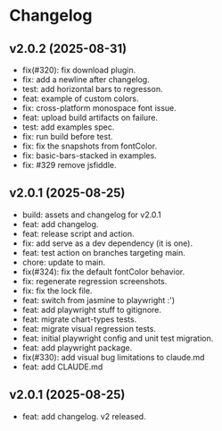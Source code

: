 # Changelog

## v2.0.2 (2025-08-31)

- fix(#320): fix download plugin.
- fix: add a newline after changelog.
- test: add horizontal bars to regresson.
- feat: example of custom colors.
- fix: cross-platform monospace font issue.
- feat: upload build artifacts on failure.
- test: add examples spec.
- fix: run build before test.
- fix: fix the snapshots from fontColor.
- fix: basic-bars-stacked in examples.
- fix: #329 remove jsfiddle.

## v2.0.1 (2025-08-25)

- build: assets and changelog for v2.0.1
- feat: add changelog.
- feat: release script and action.
- fix: add serve as a dev dependency (it is one).
- feat: test action on branches targeting main.
- chore: update to main.
- fix(#324): fix the default fontColor behavior.
- fix: regenerate regression screenshots.
- fix: fix the lock file.
- feat: switch from jasmine to playwright :')
- feat: add playwright stuff to gitignore.
- feat: migrate chart-types tests.
- feat: migrate visual regression tests.
- feat: initial playwright config and unit test migration.
- feat: add playwright package.
- fix(#330): add visual bug limitations to claude.md
- feat: add CLAUDE.md
## v2.0.1 (2025-08-25)

- feat: add changelog.
v2 released.
